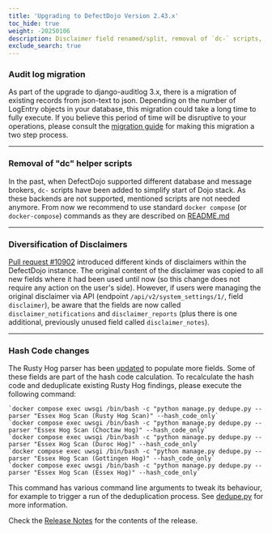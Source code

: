 ```yaml
---
title: 'Upgrading to DefectDojo Version 2.43.x'
toc_hide: true
weight: -20250106
description: Disclaimer field renamed/split, removal of `dc-` scripts, audit log updates, and hash codes updates.
exclude_search: true
---
```


### Audit log migration

As part of the upgrade to django-auditlog 3.x, there is a migration of
existing records from json-text to json. Depending on the number of
LogEntry objects in your database, this migration could take a long time
to fully execute. If you believe this period of time will be disruptive
to your operations, please consult the [migration guide](https://django-auditlog.readthedocs.io/en/latest/upgrade.html#upgrading-to-version-3)
for making this migration a two step process.

---

### Removal of "dc" helper scripts

In the past, when DefectDojo supported different database and message brokers, `dc-` scripts have been added to simplify start of Dojo stack. As these backends are not supported, mentioned scripts are not needed anymore. From now we recommend to use standard `docker compose` (or `docker-compose`) commands as they are described on [README.md](https://github.com/DefectDojo/django-DefectDojo/blob/master/README.md)

---

### Diversification of Disclaimers

[Pull request #10902](https://github.com/DefectDojo/django-DefectDojo/pull/10902) introduced different kinds of disclaimers within the DefectDojo instance. The original content of the disclaimer was copied to all new fields where it had been used until now (so this change does not require any action on the user's side). However, if users were managing the original disclaimer via API (endpoint `/api/v2/system_settings/1/`, field `disclaimer`), be aware that the fields are now called `disclaimer_notifications` and `disclaimer_reports` (plus there is one additional, previously unused field called `disclaimer_notes`).

---

### Hash Code changes

The Rusty Hog parser has been [updated](https://github.com/DefectDojo/django-DefectDojo/pull/11433) to populate more fields. Some of these fields are part of the hash code calculation. To recalculate the hash code and deduplicate existing Rusty Hog findings, please execute the following command:

    `docker compose exec uwsgi /bin/bash -c "python manage.py dedupe.py --parser "Essex Hog Scan (Rusty Hog Scan)" --hash_code_only`
    `docker compose exec uwsgi /bin/bash -c "python manage.py dedupe.py --parser "Essex Hog Scan (Choctaw Hog)" --hash_code_only`
    `docker compose exec uwsgi /bin/bash -c "python manage.py dedupe.py --parser "Essex Hog Scan (Duroc Hog)" --hash_code_only`
    `docker compose exec uwsgi /bin/bash -c "python manage.py dedupe.py --parser "Essex Hog Scan (Gottingen Hog)" --hash_code_only`
    `docker compose exec uwsgi /bin/bash -c "python manage.py dedupe.py --parser "Essex Hog Scan (Essex Hog)" --hash_code_only`

This command has various command line arguments to tweak its behaviour, for example to trigger a run of the deduplication process.
See [dedupe.py](https://github.com/DefectDojo/django-DefectDojo/blob/master/dojo/management/commands/dedupe.py) for more information.

Check the [Release Notes](https://github.com/DefectDojo/django-DefectDojo/releases/tag/2.43.0) for the contents of the release.
